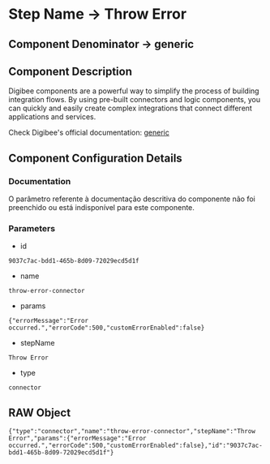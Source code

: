 # Step Name -> Throw Error
## Component Denominator -> generic

## Component Description

Digibee components are a powerful way to simplify the process of building integration flows. By using pre-built connectors and logic components, you can quickly and easily create complex integrations that connect different applications and services.

Check Digibee's official documentation: [generic](https://docs.digibee.com/documentation "Digibee documentation")

## Component Configuration Details
### Documentation

O parâmetro referente à documentação descritiva do componente não foi preenchido ou está indisponível para este componente.

### Parameters

* id
```
9037c7ac-bdd1-465b-8d09-72029ecd5d1f
```

* name
```
throw-error-connector
```

* params
```
{"errorMessage":"Error occurred.","errorCode":500,"customErrorEnabled":false}
```

* stepName
```
Throw Error
```

* type
```
connector
```


## RAW Object

```
{"type":"connector","name":"throw-error-connector","stepName":"Throw Error","params":{"errorMessage":"Error occurred.","errorCode":500,"customErrorEnabled":false},"id":"9037c7ac-bdd1-465b-8d09-72029ecd5d1f"}
```